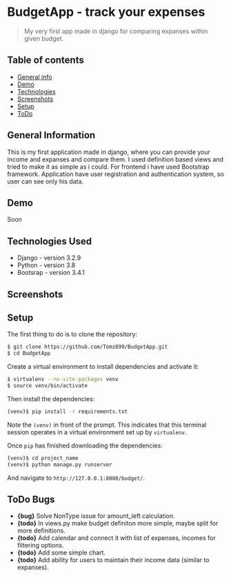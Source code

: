 # BudgetApp - track your expenses

> My very first app made in django for comparing expanses within given budget.

## Table of contents

- [General info](#general-information)
- [Demo](#demo)
- [Technologies](#technologies-used)
- [Screenshots](#screenshots)
- [Setup](#setup)
- [ToDo](#todo-bugs)

## General Information

This is my first application made in django, where you can provide your income and expanses and compare them. I used definition based views and tried to make it as simple as i could. For frontend i have used Bootstrap framework. Application have user registration and authentication system, so user can see only his data.

## Demo

Soon

## Technologies Used

- Django - version 3.2.9
- Python - version 3.8
- Bootsrap - version 3.4.1

## Screenshots

## Setup

The first thing to do is to clone the repository:

```sh
$ git clone https://github.com/Tomz899/BudgetApp.git
$ cd BudgetApp
```

Create a virtual environment to install dependencies and activate it:

```sh
$ virtualenv --no-site-packages venv
$ source venv/bin/activate
```

Then install the dependencies:

```sh
(venv)$ pip install -r requirements.txt
```

Note the `(venv)` in front of the prompt. This indicates that this terminal
session operates in a virtual environment set up by `virtualenv`.

Once `pip` has finished downloading the dependencies:

```sh
(venv)$ cd project_name
(venv)$ python manage.py runserver
```

And navigate to `http://127.0.0.1:8000/budget/`.

## ToDo Bugs

- **{bug}** Solve NonType issue for amount_left calculation.
- **{todo}** In views.py make budget definiton more simple, maybe split for more definitions.
- **{todo}** Add calendar and connect it with list of expenses, incomes for filtering options.
- **{todo}** Add some simple chart.
- **{todo}** Add ability for users to maintain their income data (similar to expanses).
